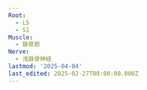 ```yaml
---
Root:
  - L5
  - S1
Muscle:
  - 腓骨筋
Nerve:
  - 浅腓骨神経
lastmod: '2025-04-04'
last_edited: 2025-02-27T00:00:00.000Z
---
```



